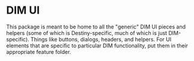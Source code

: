 # DIM UI

This package is meant to be home to all the "generic" DIM UI pieces and helpers (some of which is Destiny-specific, much of which is just DIM-specific). Things like buttons, dialogs, headers, and helpers. For UI elements that are specific to particular DIM functionality, put them in their appropriate feature folder.